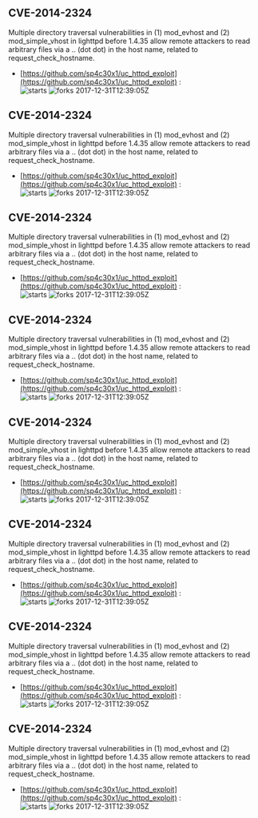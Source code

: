 ## CVE-2014-2324
 Multiple directory traversal vulnerabilities in (1) mod_evhost and (2) mod_simple_vhost in lighttpd before 1.4.35 allow remote attackers to read arbitrary files via a .. (dot dot) in the host name, related to request_check_hostname.

- [https://github.com/sp4c30x1/uc_httpd_exploit](https://github.com/sp4c30x1/uc_httpd_exploit) :  
![starts](https://img.shields.io/github/stars/sp4c30x1/uc_httpd_exploit.svg) 
![forks](https://img.shields.io/github/forks/sp4c30x1/uc_httpd_exploit.svg) 
2017-12-31T12:39:05Z

## CVE-2014-2324
 Multiple directory traversal vulnerabilities in (1) mod_evhost and (2) mod_simple_vhost in lighttpd before 1.4.35 allow remote attackers to read arbitrary files via a .. (dot dot) in the host name, related to request_check_hostname.

- [https://github.com/sp4c30x1/uc_httpd_exploit](https://github.com/sp4c30x1/uc_httpd_exploit) :  
![starts](https://img.shields.io/github/stars/sp4c30x1/uc_httpd_exploit.svg) 
![forks](https://img.shields.io/github/forks/sp4c30x1/uc_httpd_exploit.svg) 
2017-12-31T12:39:05Z

## CVE-2014-2324
 Multiple directory traversal vulnerabilities in (1) mod_evhost and (2) mod_simple_vhost in lighttpd before 1.4.35 allow remote attackers to read arbitrary files via a .. (dot dot) in the host name, related to request_check_hostname.

- [https://github.com/sp4c30x1/uc_httpd_exploit](https://github.com/sp4c30x1/uc_httpd_exploit) :  
![starts](https://img.shields.io/github/stars/sp4c30x1/uc_httpd_exploit.svg) 
![forks](https://img.shields.io/github/forks/sp4c30x1/uc_httpd_exploit.svg) 
2017-12-31T12:39:05Z

## CVE-2014-2324
 Multiple directory traversal vulnerabilities in (1) mod_evhost and (2) mod_simple_vhost in lighttpd before 1.4.35 allow remote attackers to read arbitrary files via a .. (dot dot) in the host name, related to request_check_hostname.

- [https://github.com/sp4c30x1/uc_httpd_exploit](https://github.com/sp4c30x1/uc_httpd_exploit) :  
![starts](https://img.shields.io/github/stars/sp4c30x1/uc_httpd_exploit.svg) 
![forks](https://img.shields.io/github/forks/sp4c30x1/uc_httpd_exploit.svg) 
2017-12-31T12:39:05Z

## CVE-2014-2324
 Multiple directory traversal vulnerabilities in (1) mod_evhost and (2) mod_simple_vhost in lighttpd before 1.4.35 allow remote attackers to read arbitrary files via a .. (dot dot) in the host name, related to request_check_hostname.

- [https://github.com/sp4c30x1/uc_httpd_exploit](https://github.com/sp4c30x1/uc_httpd_exploit) :  
![starts](https://img.shields.io/github/stars/sp4c30x1/uc_httpd_exploit.svg) 
![forks](https://img.shields.io/github/forks/sp4c30x1/uc_httpd_exploit.svg) 
2017-12-31T12:39:05Z

## CVE-2014-2324
 Multiple directory traversal vulnerabilities in (1) mod_evhost and (2) mod_simple_vhost in lighttpd before 1.4.35 allow remote attackers to read arbitrary files via a .. (dot dot) in the host name, related to request_check_hostname.

- [https://github.com/sp4c30x1/uc_httpd_exploit](https://github.com/sp4c30x1/uc_httpd_exploit) :  
![starts](https://img.shields.io/github/stars/sp4c30x1/uc_httpd_exploit.svg) 
![forks](https://img.shields.io/github/forks/sp4c30x1/uc_httpd_exploit.svg) 
2017-12-31T12:39:05Z

## CVE-2014-2324
 Multiple directory traversal vulnerabilities in (1) mod_evhost and (2) mod_simple_vhost in lighttpd before 1.4.35 allow remote attackers to read arbitrary files via a .. (dot dot) in the host name, related to request_check_hostname.

- [https://github.com/sp4c30x1/uc_httpd_exploit](https://github.com/sp4c30x1/uc_httpd_exploit) :  
![starts](https://img.shields.io/github/stars/sp4c30x1/uc_httpd_exploit.svg) 
![forks](https://img.shields.io/github/forks/sp4c30x1/uc_httpd_exploit.svg) 
2017-12-31T12:39:05Z

## CVE-2014-2324
 Multiple directory traversal vulnerabilities in (1) mod_evhost and (2) mod_simple_vhost in lighttpd before 1.4.35 allow remote attackers to read arbitrary files via a .. (dot dot) in the host name, related to request_check_hostname.

- [https://github.com/sp4c30x1/uc_httpd_exploit](https://github.com/sp4c30x1/uc_httpd_exploit) :  
![starts](https://img.shields.io/github/stars/sp4c30x1/uc_httpd_exploit.svg) 
![forks](https://img.shields.io/github/forks/sp4c30x1/uc_httpd_exploit.svg) 
2017-12-31T12:39:05Z

